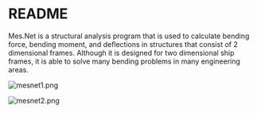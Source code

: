 # README #

Mes.Net is a structural analysis program that is used to calculate bending force, bending moment, and deflections in structures that consist of 2 dimensional frames. Although it is designed for two dimensional ship frames, it is able to solve many bending problems in many engineering areas.

![mesnet1.png](https://bitbucket.org/repo/pbr98r/images/250409121-mesnet1.png)

![mesnet2.png](https://bitbucket.org/repo/pbr98r/images/2126684469-mesnet2.png)